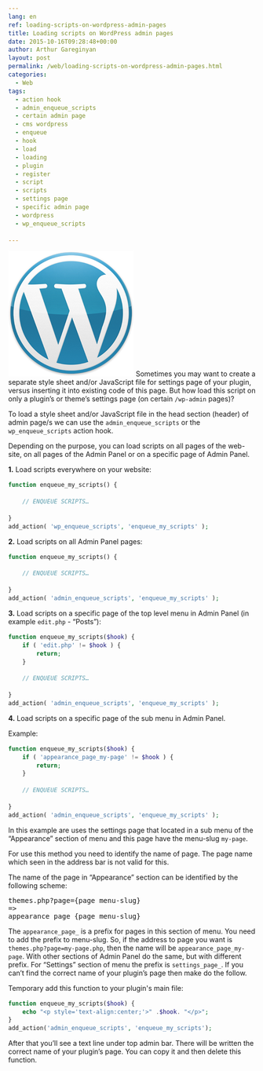 ```yaml
---
lang: en
ref: loading-scripts-on-wordpress-admin-pages
title: Loading scripts on WordPress admin pages
date: 2015-10-16T09:28:48+00:00
author: Arthur Gareginyan
layout: post
permalink: /web/loading-scripts-on-wordpress-admin-pages.html
categories:
  - Web
tags:
  - action hook
  - admin_enqueue_scripts
  - certain admin page
  - cms wordpress
  - enqueue
  - hook
  - load
  - loading
  - plugin
  - register
  - script
  - scripts
  - settings page
  - specific admin page
  - wordpress
  - wp_enqueue_scripts

---
```


![thumb](/images/wordpress.png)
Sometimes you may want to create a separate style sheet and/or JavaScript file for settings page of your plugin, versus inserting it into existing code of this page. But how load this script on only a plugin’s or theme’s settings page (on certain `/wp-admin` pages)?


To load a style sheet and/or JavaScript file in the head section (header) of admin page/s we can use the `admin_enqueue_scripts` or the `wp_enqueue_scripts` action hook.

Depending on the purpose, you can load scripts on all pages of the web-site, on all pages of the Admin Panel or on a specific page of Admin Panel.

**1.** Load scripts everywhere on your website:

```php
function enqueue_my_scripts() {
 
    // ENQUEUE SCRIPTS…
 
}
add_action( 'wp_enqueue_scripts', 'enqueue_my_scripts' );
```

**2.** Load scripts on all Admin Panel pages:

```php
function enqueue_my_scripts() {
 
    // ENQUEUE SCRIPTS…
 
}
add_action( 'admin_enqueue_scripts', 'enqueue_my_scripts' );
```

**3.** Load scripts on a specific page of the top level menu in Admin Panel (in example `edit.php` - “Posts”):

```php
function enqueue_my_scripts($hook) {
    if ( 'edit.php' != $hook ) {
        return;
    }
 
    // ENQUEUE SCRIPTS…
 
}
add_action( 'admin_enqueue_scripts', 'enqueue_my_scripts' );
```

**4.** Load scripts on a specific page of the sub menu in Admin Panel.

Example:

```php
function enqueue_my_scripts($hook) {
    if ( 'appearance_page_my-page' != $hook ) {
        return;
    }
 
    // ENQUEUE SCRIPTS…
 
}
add_action( 'admin_enqueue_scripts', 'enqueue_my_scripts' );
```

In this example are uses the settings page that located in a sub menu of the “Appearance” section of menu and this page have the menu-slug `my-page`.

For use this method you need to identify the name of page. The page name which seen in the address bar is not valid for this.

The name of the page in “Appearance” section can be identified by the following scheme:

<pre>
themes.php?page={page menu-slug}
=>
appearance_page_{page menu-slug}
</pre>

The `appearance_page_` is a prefix for pages in this section of menu. You need to add the prefix to menu-slug. So, if the address to page you want is `themes.php?page=my-page.php`, then the name will be `appearance_page_my-page`. With other sections of Admin Panel do the same, but with different prefix. For “Settings” section of menu the prefix is `settings_page_`. If you can’t find the correct name of your plugin’s page then make do the follow.

Temporary add this function to your plugin's main file:

```php
function enqueue_my_scripts($hook) {
    echo "<p style='text-align:center;'>" .$hook. "</p>";
}
add_action('admin_enqueue_scripts', 'enqueue_my_scripts');
```

After that you’ll see a text line under top admin bar. There will be written the correct name of your plugin’s page. You can copy it and then delete this function.
